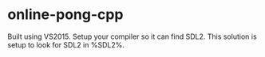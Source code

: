 # online-pong-cpp
Built using VS2015. Setup your compiler so it can find SDL2. This solution is setup to look for SDL2 in %SDL2%.
